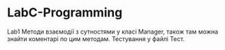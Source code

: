 # LabC-Programming
Lab1
Методи взаємодії з сутностями у класі Manager, також там можна знайти коментарі по цим методам. Тестування у файлі Тест.
